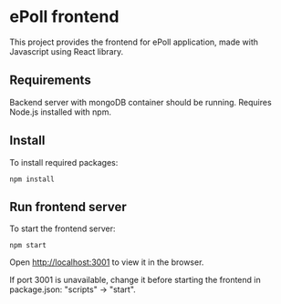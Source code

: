 # ePoll frontend

This project provides the frontend for ePoll application, made with Javascript using React library.

## Requirements

Backend server with mongoDB container should be running.
Requires Node.js installed with npm.

## Install

To install required packages:

```
npm install
```

## Run frontend server

To start the frontend server:

```
npm start
```

Open [http://localhost:3001](http://localhost:3001) to view it in the browser.

If port 3001 is unavailable, change it before starting the frontend in package.json: "scripts" -> "start".